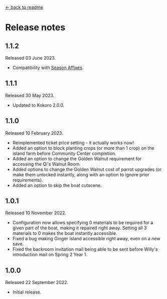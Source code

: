 [← back to readme](README.md)

# Release notes

## 1.1.2
Released 03 June 2023.

* Compatibility with [Season Affixes](https://www.nexusmods.com/stardewvalley/mods/16297).

## 1.1.1
Released 30 May 2023.

* Updated to Kokoro 2.0.0.

## 1.1.0
Released 10 February 2023.

* Reimplemented ticket price setting - it actually works now!
* Added an option to block planting crops (or more than 1 crop) on the island farm before Community Center completion.
* Added an option to change the Golden Walnut requirement for accessing the Qi's Walnut Room.
* Added options to change the Golden Walnut cost of parrot upgrades (or make them unlocked instantly, along with an option to ignore prior requirements).
* Added an option to skip the boat cutscene.

## 1.0.1
Released 10 November 2022.

* Configuration now allows specifying 0 materials to be required for a given part of the boat, making it repaired right away. Setting all 3 materials to 0 makes the boat instantly accessible.
* Fixed a bug making Ginger Island accessible right away, even on a new save.
* Fixed the backroom invitation mail being able to be sent before Willy's introduction mail on Spring 2 Year 1.

## 1.0.0
Released 22 September 2022.

* Initial release.